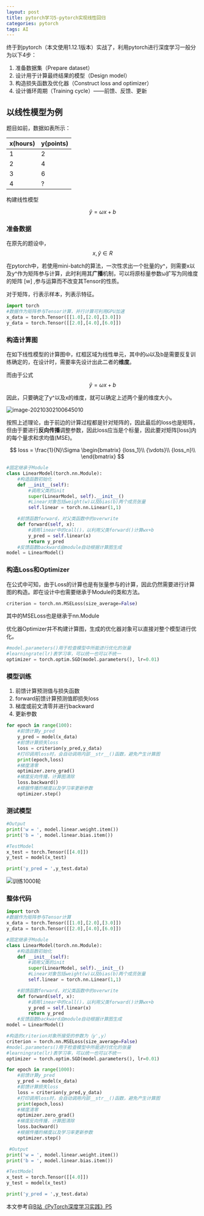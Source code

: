 ```yaml
---
layout: post
title: pytorch学习5-pytorch实现线性回归
categories: pytorch
tags: AI
---
```






终于到pytorch（本文使用1.12.1版本）实战了，利用pytorch进行深度学习一般分为以下4步：

1. 准备数据集（Prepare dataset）
2. 设计用于计算最终结果的模型（Design model）
3. 构造损失函数及优化器（Construct loss and optimizer）
4. 设计循环周期（Training cycle）——前馈、反馈、更新



## **以线性模型为例**

题目如前，数据如表所示：

| x(hours) | y(points) |
| -------- | --------- |
| 1        | 2         |
| 2        | 4         |
| 3        | 6         |
| 4        | ?         |

构建线性模型


$$
\widehat y = \omega x +b
$$

### **准备数据**

在原先的题设中，
$$
x,\widehat y \in R
$$


在pytorch中，若使用mini-batch的算法，一次性求出一个批量的y^，则需要x以及y^作为矩阵参与计算，此时利用其**广播**机制，可以将原标量参数ω扩写为同维度的矩阵 [w] ,参与运算而不改变其Tensor的性质。

对于矩阵，行表示样本，列表示特征。

```python
import torch
#数据作为矩阵参与Tensor计算，并行计算可利用GPU加速
x_data = torch.Tensor([[1.0],[2.0],[3.0]])
y_data = torch.Tensor([[2.0],[4.0],[6.0]])
```

### **构造计算图**

在如下线性模型的计算图中，红框区域为线性单元，其中的ω以及b是需要反复训练确定的，在设计时，需要率先设计出此二者的**维度**。

而由于公式
$$
\widehat y = \omega x +b
$$


因此，只要确定了y^以及x的维度，就可以确定上述两个量的维度大小。

![image-20210302100645010](https://user-images.githubusercontent.com/4729226/191685289-d2e67128-df19-4926-ae4d-d9d9f27b7374.png)

按照上述理论，由于前边的计算过程都是针对矩阵的，因此最后的loss也是矩阵，但由于要进行**反向传播**调整参数，因此loss应当是个标量，因此要对矩阵[loss]内的每个量求和求均值(MSE)。


$$
loss = \frac{1}{N}\Sigma
\begin{bmatrix}
{loss_1}\\
{\vdots}\\
{loss_n}\\
\end{bmatrix}
$$


```python
#固定继承于Module
class LinearModel(torch.nn.Module):
    #构造函数初始化
    def __init__(self):
        #调用父类的init
        super(LinearModel, self).__init__()
        #Linear对象包括weight(w)以及bias(b)两个成员张量
        self.linear = torch.nn.Linear(1,1)

    #前馈函数forward，对父类函数中的overwrite
    def forward(self, x):
        #调用linear中的call()，以利用父类forward()计算wx+b
        y_pred = self.linear(x)
        return y_pred
    #反馈函数backward由module自动根据计算图生成
model = LinearModel()
```

### **构造Loss和Optimizer**

在公式中可知，由于Loss的计算也是有张量参与的计算，因此仍然需要进行计算图的构造。即在设计中也需要继承于Module的类和方法。

```python
criterion = torch.nn.MSELoss(size_average=False)
```

其中的MSELoss也是继承于nn.Module



优化器Optimizer并不构建计算图，生成的优化器对象可以直接对整个模型进行优化。

```python
#model.parameters()用于检查模型中所能进行优化的张量
#learningrate(lr)表学习率，可以统一也可以不统一
optimizer = torch.optim.SGD(model.parameters(), lr=0.01)

```

### **模型训练**

1. 前馈计算预测值与损失函数
2. forward前馈计算预测值即损失loss
3. 梯度或前文清零并进行backward
4. 更新参数

```python
for epoch in range(100):
    #前馈计算y_pred
    y_pred = model(x_data)
    #前馈计算损失loss
    loss = criterion(y_pred,y_data)
    #打印调用loss时，会自动调用内部__str__()函数，避免产生计算图
    print(epoch,loss)
    #梯度清零
    optimizer.zero_grad()
    #梯度反向传播，计算图清除
    loss.backward()
    #根据传播的梯度以及学习率更新参数
    optimizer.step()
```

### **测试模型**

```python
#Output
print('w = ', model.linear.weight.item())
print('b = ', model.linear.bias.item())

#TestModel
x_test = torch.Tensor([[4.0]])
y_test = model(x_test)

print('y_pred = ',y_test.data)
```

![训练1000轮](https://user-images.githubusercontent.com/4729226/191688736-5a5ffaa9-f5b9-470a-9062-223b37b5e772.png)



### **整体代码**

```python
import torch
#数据作为矩阵参与Tensor计算
x_data = torch.Tensor([[1.0],[2.0],[3.0]])
y_data = torch.Tensor([[2.0],[4.0],[6.0]])

#固定继承于Module
class LinearModel(torch.nn.Module):
    #构造函数初始化
    def __init__(self):
        #调用父类的init
        super(LinearModel, self).__init__()
        #Linear对象包括weight(w)以及bias(b)两个成员张量
        self.linear = torch.nn.Linear(1,1)

    #前馈函数forward，对父类函数中的overwrite
    def forward(self, x):
        #调用linear中的call()，以利用父类forward()计算wx+b
        y_pred = self.linear(x)
        return y_pred
    #反馈函数backward由module自动根据计算图生成
model = LinearModel()

#构造的criterion对象所接受的参数为（y',y）
criterion = torch.nn.MSELoss(size_average=False)
#model.parameters()用于检查模型中所能进行优化的张量
#learningrate(lr)表学习率，可以统一也可以不统一
optimizer = torch.optim.SGD(model.parameters(), lr=0.01)

for epoch in range(1000):
    #前馈计算y_pred
    y_pred = model(x_data)
    #前馈计算损失loss
    loss = criterion(y_pred,y_data)
    #打印调用loss时，会自动调用内部__str__()函数，避免产生计算图
    print(epoch,loss)
    #梯度清零
    optimizer.zero_grad()
    #梯度反向传播，计算图清除
    loss.backward()
    #根据传播的梯度以及学习率更新参数
    optimizer.step()

 #Output
print('w = ', model.linear.weight.item())
print('b = ', model.linear.bias.item())

#TestModel
x_test = torch.Tensor([[4.0]])
y_test = model(x_test)

print('y_pred = ',y_test.data)
```







本文参考自[B站《PyTorch深度学习实践》P5](https://www.bilibili.com/video/BV1Y7411d7Ys?p=5)

